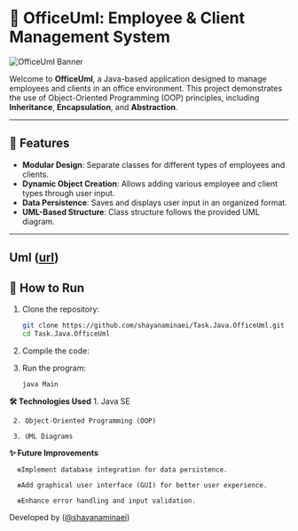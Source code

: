 # 🏢 OfficeUml: Employee & Client Management System

![OfficeUml Banner](https://github.com/shayanaminaei/Task.Java.OfficeUml/blob/main/assets/officeuml-banner.gif)

Welcome to **OfficeUml**, a Java-based application designed to manage employees and clients in an office environment. This project demonstrates the use of Object-Oriented Programming (OOP) principles, including **Inheritance**, **Encapsulation**, and **Abstraction**.

---

## 📌 Features

- **Modular Design**: Separate classes for different types of employees and clients.
- **Dynamic Object Creation**: Allows adding various employee and client types through user input.
- **Data Persistence**: Saves and displays user input in an organized format.
- **UML-Based Structure**: Class structure follows the provided UML diagram.


---
**Uml**
([url](https://github.com/shayanaminaei/OfficeUml/blob/main/OfficeUml%20-%20Uml.jpg))
---

## 🚀 How to Run

1. Clone the repository:

   ```bash
   git clone https://github.com/shayanaminaei/Task.Java.OfficeUml.git
   cd Task.Java.OfficeUml
2. Compile the code:
3. Run the program:
      ```
      java Main

**🛠 Technologies Used**
     1. Java SE
     
     2. Object-Oriented Programming (OOP)
     
     3. UML Diagrams

**✨ Future Improvements**

      ❇️Implement database integration for data persistence.

      ❇️Add graphical user interface (GUI) for better user experience.

      ❇️Enhance error handling and input validation.

Developed by ([@shayanaminaei](https://github.com/shayanaminaei))
